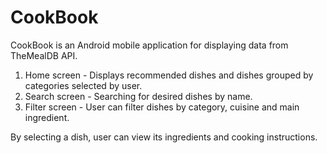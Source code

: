# CookBook

CookBook is an Android mobile application for displaying data from TheMealDB API. 

1. Home screen - Displays recommended dishes and dishes grouped by categories selected by user.
2. Search screen - Searching for desired dishes by name.
3. Filter screen - User can filter dishes by category, cuisine and main ingredient.

By selecting a dish, user can view its ingredients and cooking instructions.
